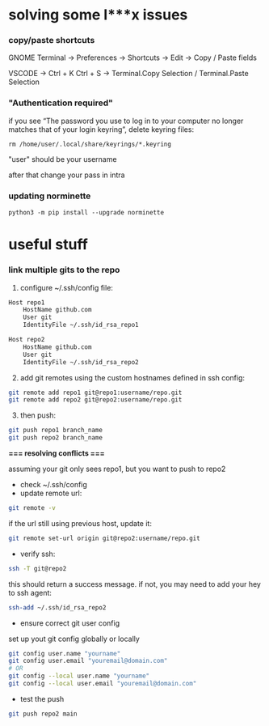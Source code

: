 # solving some l***x issues

### copy/paste shortcuts

GNOME Terminal -> Preferences -> Shortcuts -> Edit -> Copy / Paste fields

VSCODE -> Ctrl + K Ctrl + S -> Terminal.Copy Selection / Terminal.Paste Selection



### "Authentication required"
if you see “The password you use to log in to your computer no longer matches that of your login keyring”, delete keyring files:

```rm /home/user/.local/share/keyrings/*.keyring```

"user" should be your username

after that change your pass in intra



### updating norminette

```python3 -m pip install --upgrade norminette```

# useful stuff

### link multiple gits to the repo

1. configure ~/.ssh/config file:

```bash
Host repo1
    HostName github.com
    User git
    IdentityFile ~/.ssh/id_rsa_repo1

Host repo2
    HostName github.com
    User git
    IdentityFile ~/.ssh/id_rsa_repo2
```

2. add git remotes using the custom hostnames defined in ssh config:

```bash
git remote add repo1 git@repo1:username/repo.git
git remote add repo2 git@repo2:username/repo.git
```

3. then push:

```bash
git push repo1 branch_name
git push repo2 branch_name
```

__=== resolving conflicts ===__

assuming your git only sees repo1, but you want to push to repo2

- check ~/.ssh/config
- update remote url:


```bash
git remote -v
```

if the url still using previous host, update it:

```bash
git remote set-url origin git@repo2:username/repo.git
```

- verify ssh:

```bash
ssh -T git@repo2
```

this should return a success message.
if  not, you may need to add your hey to ssh agent:

```bash
ssh-add ~/.ssh/id_rsa_repo2
```

- ensure correct git user config

set up yout git config globally or locally

```bash
git config user.name "yourname"
git config user.email "youremail@domain.com"
# OR
git config --local user.name "yourname"
git config --local user.email "youremail@domain.com"
```

- test the push

```bash
git push repo2 main
```